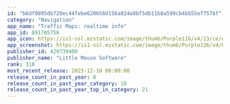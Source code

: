```yaml
---
id: "b6df0095db720ec44febe620658d156a824e8bf5db11b8a599cb4bb55ef7576f"
category: "Navigation"
app_name: "Traffic Maps: realtime info"
app_id: 891705758
app_icon: https://is1-ssl.mzstatic.com/image/thumb/Purple116/v4/23/ce/e1/23cee18b-5711-eb6f-304d-b44e45bdb27c/AppIconLite-0-0-1x_U007emarketing-0-0-0-7-0-0-85-220.png/1024x1024bb.png
app_screenshot: https://is1-ssl.mzstatic.com/image/thumb/Purple126/v4/02/18/c8/0218c82f-4007-e8b4-4ed6-9f41f7bab36e/0a34565a-40ed-4e32-ba63-55a529af68fe_1.png/1284x2778bb.png
publisher_id: 429739400
publisher_name: "Little Mouse Software"
rank: 318
most_recent_release: 2023-12-10 00:00:00
release_count_in_past_year: 8
release_count_in_past_year_category: 10
release_count_in_past_year_top_in_category: 21
---
```

